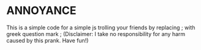 # ANNOYANCE
This is a simple code for a simple js trolling your friends by replacing ; with greek question mark ; (Disclaimer: I take no responsibility for any harm caused by this prank. Have fun!)
